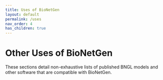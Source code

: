 ```yaml
---
title: Uses of BioNetGen
layout: default
permalink: /uses
nav_order: 4
has_children: true
---
```


# Other Uses of BioNetGen
These sections detail non-exhaustive lists of published BNGL models and other software that are compatible with BioNetGen.